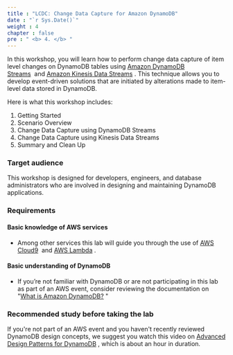 ```yaml
---
title : "LCDC: Change Data Capture for Amazon DynamoDB"
date : "`r Sys.Date()`"
weight : 4
chapter : false
pre : " <b> 4. </b> "
---
```


In this workshop, you will learn how to perform change data capture of item level changes on DynamoDB tables using [Amazon DynamoDB Streams](https://docs.aws.amazon.com/amazondynamodb/latest/developerguide/Streams.html)  and [Amazon Kinesis Data Streams](https://docs.aws.amazon.com/amazondynamodb/latest/developerguide/kds.html) . This technique allows you to develop event-driven solutions that are initiated by alterations made to item-level data stored in DynamoDB.

Here is what this workshop includes:

1. Getting Started
2. Scenario Overview
3. Change Data Capture using DynamoDB Streams
4. Change Data Capture using Kinesis Data Streams
5. Summary and Clean Up

### Target audience


This workshop is designed for developers, engineers, and database administrators who are involved in designing and maintaining DynamoDB applications.
### Requirements

#### Basic knowledge of AWS services


- Among other services this lab will guide you through the use of [AWS Cloud9](https://aws.amazon.com/cloud9/)  and [AWS Lambda](https://aws.amazon.com/lambda/) .

#### Basic understanding of DynamoDB

- If you’re not familiar with DynamoDB or are not participating in this lab as part of an AWS event, consider reviewing the documentation on "[What is Amazon DynamoDB?](https://docs.aws.amazon.com/amazondynamodb/latest/developerguide/Introduction.html) "

### Recommended study before taking the lab

If you're not part of an AWS event and you haven't recently reviewed DynamoDB design concepts, we suggest you watch this video on [Advanced Design Patterns for DynamoDB](https://www.youtube.com/watch?v=xfxBhvGpoa0) , which is about an hour in duration.
